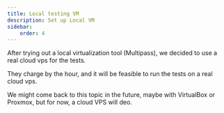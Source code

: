 ```yaml
---
title: Local testing VM
description: Set up Local VM
sidebar:
    order: 4
---
```


After trying out a local virtualization tool (Multipass), we decided to use a real cloud vps for the tests.

They charge by the hour, and it will be feasible to run the tests on a real cloud vps.

We might come back to this topic in the future, maybe with VirtualBox or Proxmox, but for now, a cloud VPS will deo.


